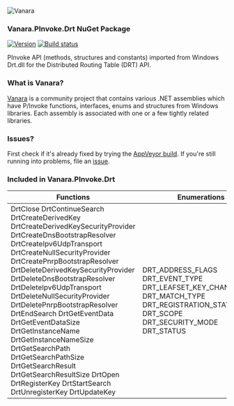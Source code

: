 ﻿![Vanara](https://raw.githubusercontent.com/dahall/Vanara/master/docs/icons/VanaraHeading.png)
### **Vanara.PInvoke.Drt NuGet Package**
[![Version](https://img.shields.io/nuget/v/Vanara.PInvoke.Drt?label=NuGet&style=flat-square)](https://github.com/dahall/Vanara/releases)
[![Build status](https://img.shields.io/appveyor/build/dahall/vanara?label=AppVeyor%20build&style=flat-square)](https://ci.appveyor.com/project/dahall/vanara)

PInvoke API (methods, structures and constants) imported from Windows Drt.dll for the Distributed Routing Table (DRT) API.

### **What is Vanara?**

[Vanara](https://github.com/dahall/Vanara) is a community project that contains various .NET assemblies which have P/Invoke functions, interfaces, enums and structures from Windows libraries. Each assembly is associated with one or a few tightly related libraries.

### **Issues?**

First check if it's already fixed by trying the [AppVeyor build](https://ci.appveyor.com/nuget/vanara-prerelease).
If you're still running into problems, file an [issue](https://github.com/dahall/Vanara/issues).

### **Included in Vanara.PInvoke.Drt**

Functions | Enumerations | Structures
--- | --- | ---
DrtClose DrtContinueSearch DrtCreateDerivedKey DrtCreateDerivedKeySecurityProvider DrtCreateDnsBootstrapResolver DrtCreateIpv6UdpTransport DrtCreateNullSecurityProvider DrtCreatePnrpBootstrapResolver DrtDeleteDerivedKeySecurityProvider DrtDeleteDnsBootstrapResolver DrtDeleteIpv6UdpTransport DrtDeleteNullSecurityProvider DrtDeletePnrpBootstrapResolver DrtEndSearch DrtGetEventData DrtGetEventDataSize DrtGetInstanceName DrtGetInstanceNameSize DrtGetSearchPath DrtGetSearchPathSize DrtGetSearchResult DrtGetSearchResultSize DrtOpen DrtRegisterKey DrtStartSearch DrtUnregisterKey DrtUpdateKey  | DRT_ADDRESS_FLAGS DRT_EVENT_TYPE DRT_LEAFSET_KEY_CHANGE_TYPE DRT_MATCH_TYPE DRT_REGISTRATION_STATE DRT_SCOPE DRT_SECURITY_MODE DRT_STATUS                     | DRT_ADDRESS DRT_ADDRESS_LIST DRT_BOOTSTRAP_PROVIDER DRT_BOOTSTRAP_RESOLVE_CONTEXT DRT_DATA DRT_EVENT_DATA DRT_REGISTRATION DRT_SEARCH_INFO DRT_SEARCH_RESULT DRT_SECURITY_PROVIDER DRT_SETTINGS HDRT HDRT_REGISTRATION_CONTEXT HDRT_SEARCH_CONTEXT HDRT_TRANSPORT SafeDRT_DATA UNION LEAFSETKEYCHANGE REGISTRATIONSTATECHANGE STATUSCHANGE BOOTSTRAPADDRESSES       
